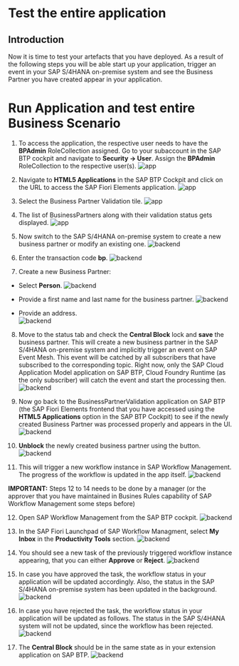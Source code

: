 # Test the entire application
## Introduction

Now it is time to test your artefacts that you have deployed. As a result of the following steps you will be able start up your application, trigger an event in your SAP S/4HANA on-premise system and see the Business Partner you have created appear in your application.

# Run Application and test entire Business Scenario

1. To access the application, the respective user needs to have the **BPAdmin** RoleCollection assigned.  Go to your subaccount in the SAP BTP cockpit and navigate to **Security -> User**. Assign the **BPAdmin** RoleCollection to the respective user(s).
   ![app](./images/endtoend0.png)

2. Navigate to **HTML5 Applications** in the SAP BTP Cockpit and click on the URL to access the SAP Fiori Elements application. 
   ![app](./images/endtoend1.png)

3. Select the Business Partner Validation tile.
   ![app](./images/launchpad_start.png)

4. The list of BusinessPartners along with their validation status gets displayed.
   ![app](./images/businesspartners_list.png)

5. Now switch to the SAP S/4HANA on-premise system to create a new business partner or modify an existing one.
   ![backend](./images/endtoend3.png)

6. Enter the transaction code **bp**.
   ![backend](./images/endtoend4.png)

7. Create a new Business Partner:

- Select **Person**.
   ![backend](./images/endtoend5.png)
 
- Provide a first name and last name for the business partner.
   ![backend](./images/bp_end_end_name.png)
  
- Provide an address.   
   ![backend](./images/bp_end_end_addr.png)
 
8. Move to the status tab and check the **Central Block** lock and **save** the business partner. This will create a new business partner in the SAP S/4HANA on-premise system and implicitly trigger an event on SAP Event Mesh. This event will be catched by all subscribers that have subscribed to the corresponding topic. Right now, only the SAP Cloud Application Model application on SAP BTP, Cloud Foundry Runtime (as the only subscriber) will catch the event and start the processing then. 
   ![backend](./images/endtoend8.png)

9. Now go back to the BusinessPartnerValidation application on SAP BTP (the SAP Fiori Elements frontend that you have accessed using the **HTML5 Applications** option in the SAP BTP Cockpit) to see if the newly created Business Partner was processed properly and appears in the UI.
   ![backend](./images/bp_end_end_ver_list.png)

10. **Unblock** the newly created business partner using the button. 
   ![backend](./images/ver_list_block_unblk.png)

11. This will trigger a new workflow instance in SAP Workflow Management. The progress of the workflow is updated in the app itself.
   ![backend](./images/workflow_status.png) 

**IMPORTANT:** Steps 12 to 14 needs to be done by a manager (or the approver that you have maintained in Busines Rules capability of SAP Workflow Management some steps before)

12. Open SAP Workflow Management from the SAP BTP cockpit. 
   ![backend](./images/workflow_management_access.png)

13. In the SAP Fiori Launchpad of SAP Workflow Managment, select **My Inbox** in the **Productivity Tools** section.
   ![backend](./images/productivity_tools.png)

14. You should see a new task of the previously triggered workflow instance appearing, that you can either **Approve** or **Reject**.
   ![backend](./images/workflow_approval_phase.png)

15. In case you have approved the task, the workflow status in your application will be updated accordingly. Also, the status in the SAP S/4HANA on-premise system has been updated in the background. 
   ![backend](./images/workflow_complete.png)

16. In case you have rejected the task, the workflow status in your application will be updated as follows. The status in the SAP S/4HANA system will not be updated, since the workflow has been rejected.
   ![backend](./images/workflow_reject.png)

17. The **Central Block** should be in the same state as in your extension application on SAP BTP. 
   ![backend](./images/status_change.png)
